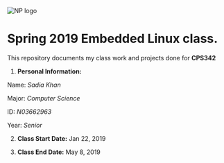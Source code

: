 ![NP logo](https://www.newpaltz.edu/media/identity/logos/newpaltzlogo.jpg)

# **Spring 2019 Embedded Linux class.** 

This repository documents my class work and projects done for **CPS342**

   1. **Personal Information:**
   
   Name: *Sadia Khan*
   
   Major: *Computer Science*
   
   ID: *N03662963*
   
   Year: *Senior*

   2. **Class Start Date:** Jan 22, 2019
  
   3. **Class End Date:** May 8, 2019

